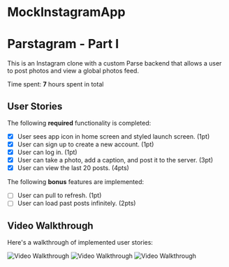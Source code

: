 # MockInstagramApp
# Parstagram - Part I

This is an Instagram clone with a custom Parse backend that allows a user to post photos and view a global photos feed.

Time spent: **7** hours spent in total

## User Stories

The following **required** functionality is completed:

- [X] User sees app icon in home screen and styled launch screen. (1pt)
- [X] User can sign up to create a new account. (1pt)
- [X] User can log in. (1pt)
- [X] User can take a photo, add a caption, and post it to the server. (3pt)
- [X] User can view the last 20 posts. (4pts)

The following **bonus** features are implemented:

- [ ] User can pull to refresh. (1pt)
- [ ] User can load past posts infinitely. (2pts)

## Video Walkthrough

Here's a walkthrough of implemented user stories:

<img src='http://g.recordit.co/RfRBPx9joG.gif' title='Video Walkthrough' width='' alt='Video Walkthrough' />
<img src='http://g.recordit.co/7qnxgbc1WY.gif' title='Video Walkthrough' width='' alt='Video Walkthrough' />
<img src='http://g.recordit.co/ietMmP54s8.gif' title='Video Walkthrough' width='' alt='Video Walkthrough' />
